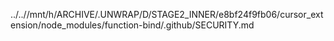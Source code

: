 ../..//mnt/h/ARCHIVE/.UNWRAP/D/STAGE2_INNER/e8bf24f9fb06/cursor_extension/node_modules/function-bind/.github/SECURITY.md